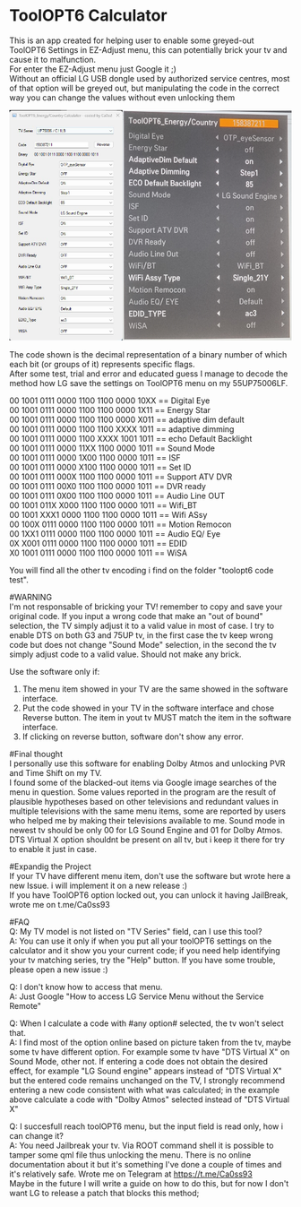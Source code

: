 # ToolOPT6 Calculator


This is an app created for helping user to enable some greyed-out ToolOPT6 Settings in EZ-Adjust menu, this can potentially brick your tv and cause it to malfunction.  
For enter the EZ-Adjust menu just Google it ;)  
Without an official LG USB dongle used by authorized service centres, most of that option will be greyed out, but manipulating the code in the correct way you can change the values without even unlocking them  

![alt text](https://github.com/ca0ss/ToolOPT6-Calculator/blob/master/ToolOPT6%20example.jpg)



The code shown is the decimal representation of a binary number of which each bit (or groups of it) represents specific flags.  
After some test, trial and error and educated guess I manage to decode the method how LG save the settings on ToolOPT6 menu on my 55UP75006LF.  

00 1001 0111 0000 1100 1100 0000 10XX == Digital Eye  
00 1001 0111 0000 1100 1100 0000 1X11 == Energy Star  
00 1001 0111 0000 1100 1100 0000 X011 == adaptive dim default  
00 1001 0111 0000 1100 1100 XXXX 1011 == adaptive dimming  
00 1001 0111 0000 1100 XXXX 1001 1011 == echo Default Backlight  
00 1001 0111 0000 11XX 1100 0000 1011 == Sound Mode  
00 1001 0111 0000 1X00 1100 0000 1011 == ISF  
00 1001 0111 0000 X100 1100 0000 1011 == Set ID  
00 1001 0111 000X 1100 1100 0000 1011 == Support ATV DVR  
00 1001 0111 00X0 1100 1100 0000 1011 == DVR ready  
00 1001 0111 0X00 1100 1100 0000 1011 == Audio Line OUT  
00 1001 011X X000 1100 1100 0000 1011 == Wifi_BT  
00 1001 XXX1 0000 1100 1100 0000 1011 == Wifi ASsy  
00 100X 0111 0000 1100 1100 0000 1011 == Motion Remocon  
00 1XX1 0111 0000 1100 1100 0000 1011 == Audio EQ/ Eye  
0X X001 0111 0000 1100 1100 0000 1011 == EDID  
X0 1001 0111 0000 1100 1100 0000 1011 == WiSA  

You will find all the other tv encoding i find on the folder "toolopt6 code test".


#WARNING  
I'm not responsable of bricking your TV! remember to copy and save your original code. 
If you input a wrong code that make an "out of bound" selection, the TV simply adjust it to a valid value in most of case. I try to enable DTS on both G3 and 75UP tv, in the first case the tv keep wrong code but does not change "Sound Mode" selection, in the second the tv simply adjust code to a valid value. Should not make any brick.  

Use the software only if:  
1. The menu item showed in your TV are the same showed in the software interface.  
2. Put the code showed in your TV in the software interface and chose Reverse button. The item in yout tv MUST match the item in the software interface.  
3. If clicking on reverse button, software don't show any error.  

#Final thought  
I personally use this software for enabling Dolby Atmos and unlocking PVR and Time Shift on my TV.  
I found some of the blacked-out items via Google image searches of the menu in question. Some values reported in the program are the result of plausible hypotheses based on other televisions and redundant values in multiple televisions with the same menu items, some are reported by users who helped me by making their televisions available to me.
Sound mode in newest tv should be only 00 for LG Sound Engine and 01 for Dolby Atmos. DTS Virtual X option shouldnt be present on all tv, but i keep it there for try to enable it just in case.  


#Expandig the Project  
If your TV have different menu item, don't use the software but wrote here a new Issue. i will implement it on a new release :)  
If you have ToolOPT6 option locked out, you can unlock it having JailBreak, wrote me on t.me/Ca0ss93  

#FAQ  
Q: My TV model is not listed on "TV Series" field, can I use this tool?  
A: You can use it only if when you put all your toolOPT6 settings on the calculator and it show you your current code; if you need help identifying your tv matching series, try the "Help" button. If you have some trouble, please open a new issue :)  

Q: I don't know how to access that menu.  
A: Just Google "How to access LG Service Menu without the Service Remote"  

Q: When I calculate a code with #any option# selected, the tv won't select that.  
A: I find most of the option online based on picture taken from the tv, maybe some tv have different option. For example some tv have "DTS Virtual X" on Sound Mode, other not.  If entering a code does not obtain the desired effect, for example "LG Sound engine" appears instead of "DTS Virtual X" but the entered code remains unchanged on the TV, I strongly recommend entering a new code consistent with what was calculated; in the example above calculate a code with "Dolby Atmos" selected instead of "DTS Virtual X"

Q: I succesfull reach toolOPT6 menu, but the input field is read only, how i can change it?  
A: You need Jailbreak your tv. Via ROOT command shell it is possible to tamper some qml file thus unlocking the menu. There is no online documentation about it but it's something I've done a couple of times and it's relatively safe. Wrote me on Telegram at https://t.me/Ca0ss93  
Maybe in the future I will write a guide on how to do this, but for now I don't want LG to release a patch that blocks this method;



